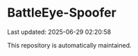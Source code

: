 # BattleEye-Spoofer

Last updated: 2025-06-29 02:20:58

This repository is automatically maintained.
